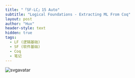 ```yaml
---
title: "「SF-LC」15 Auto"
subtitle: "Logical Foundations - Extracting ML From Coq"
layout: post
author: "Hux"
header-style: text
hidden: true
tags:
  - LF (逻辑基础)
  - SF (软件基础)
  - Coq
  - 笔记
---
```


![svgavatar](https://github.com/k1r4-id/k1r4-id.github.io/assets/62828015/410a9207-0c6a-47d5-8f87-22938e01a481)
